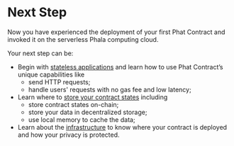 # Next Step

Now you have experienced the deployment of your first Phat Contract and invoked it on the serverless Phala computing cloud.

Your next step can be:

* Begin with [stateless applications](../build-on-phat-contract/build-stateless-backend.md) and learn how to use Phat Contract’s unique capabilities like
  * send HTTP requests;
  * handle users' requests with no gas fee and low latency;
* Learn where to [store your contract states](../build-on-phat-contract/store-contract-states.md) including
  * store contract states on-chain;
  * store your data in decentralized storage;
  * use local memory to cache the data;
* Learn about the [infrastructure](broken-reference/) to know where your contract is deployed and how your privacy is protected.
